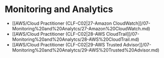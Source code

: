 # Monitoring and Analytics

- [[AWS/Cloud Practitioner (CLF-C02|27-Amazon CloudWatch]]/07-Monitoring%20and%20Analytcs/27-Amazon%20CloudWatch.md)
- [[AWS/Cloud Practitioner (CLF-C02|28-AWS CloudTrail]]/07-Monitoring%20and%20Analytcs/28-AWS%20CloudTrail.md)
- [[AWS/Cloud Practitioner (CLF-C02|29-AWS Trusted Advisor]]/07-Monitoring%20and%20Analytcs/29-AWS%20Trusted%20Advisor.md)